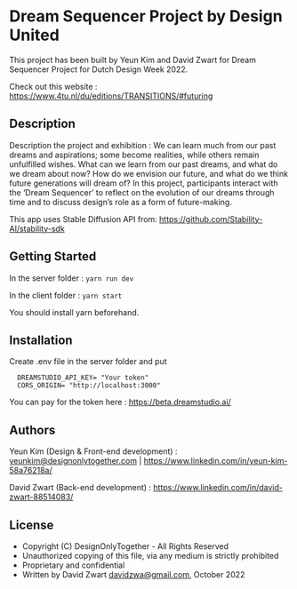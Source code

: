 # Dream Sequencer Project by Design United 

This project has been built by Yeun Kim and David Zwart for Dream Sequencer Project for Dutch Design Week 2022.

Check out this website : https://www.4tu.nl/du/editions/TRANSITIONS/#futuring

## Description

Description the project and exhibition : We can learn much from our past dreams and aspirations; some become realities, 
while others remain unfulfilled wishes. What can we learn from our past dreams, and what do we dream about now? 
How do we envision our future, and what do we think future generations will dream of? In this project, 
participants interact with the ‘Dream Sequencer’ to reflect on the evolution of our dreams through time and to discuss design’s role as a form of future-making.

This app uses Stable Diffusion API from: https://github.com/Stability-AI/stability-sdk

## Getting Started

In the server folder : ``` yarn run dev ```

In the client folder : ``` yarn start ```

You should install yarn beforehand.

## Installation
Create .env file in the server folder and put 
```env
  DREAMSTUDIO_API_KEY= "Your token"
  CORS_ORIGIN= "http://localhost:3000" 
```

You can pay for the token here : https://beta.dreamstudio.ai/
## Authors

Yeun Kim (Design & Front-end development) : yeunkim@designonlytogether.com | https://www.linkedin.com/in/yeun-kim-58a76218a/

David Zwart (Back-end development) : https://www.linkedin.com/in/david-zwart-88514083/

## License

 * Copyright (C) DesignOnlyTogether - All Rights Reserved
 * Unauthorized copying of this file, via any medium is strictly prohibited
 * Proprietary and confidential
 * Written by David Zwart <davidzwa@gmail.com>, October 2022

